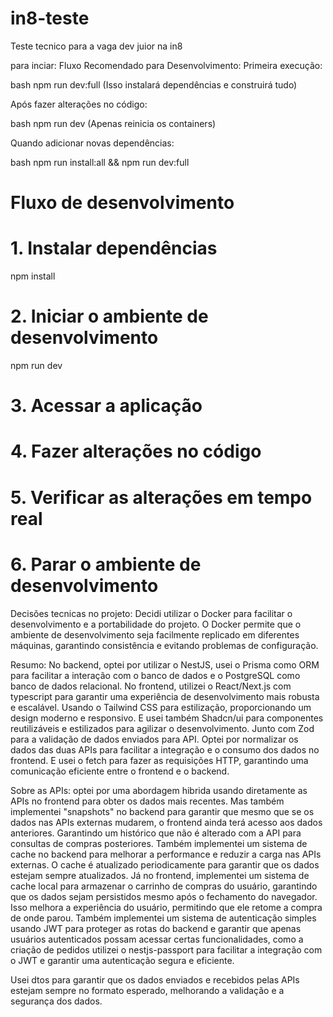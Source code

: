 # in8-teste

Teste tecnico para a vaga dev juior na in8

para inciar:
Fluxo Recomendado para Desenvolvimento:
Primeira execução:

bash
npm run dev:full
(Isso instalará dependências e construirá tudo)

Após fazer alterações no código:

bash
npm run dev
(Apenas reinicia os containers)

Quando adicionar novas dependências:

bash
npm run install:all && npm run dev:full


# Fluxo de desenvolvimento
# 1. Instalar dependências
npm install
# 2. Iniciar o ambiente de desenvolvimento
npm run dev
# 3. Acessar a aplicação
# 4. Fazer alterações no código
# 5. Verificar as alterações em tempo real
# 6. Parar o ambiente de desenvolvimento


Decisões tecnicas no projeto:
Decidi utilizar o Docker para facilitar o desenvolvimento e a portabilidade do projeto. O Docker permite que o ambiente de desenvolvimento seja facilmente replicado em diferentes máquinas, garantindo consistência e evitando problemas de configuração.

Resumo:
No backend, optei por utilizar o NestJS, usei o Prisma como ORM para facilitar a interação com o banco de dados e o PostgreSQL como banco de dados relacional. 
No frontend, utilizei o React/Next.js com typescript para garantir uma experiência de desenvolvimento mais robusta e escalável. Usando o Tailwind CSS para estilização, proporcionando um design moderno e responsivo. E usei também Shadcn/ui para componentes reutilizáveis e estilizados para agilizar o desenvolvimento. Junto com Zod para a validação de dados enviados para API. Optei por normalizar os dados das duas APIs para facilitar a integração e o consumo dos dados no frontend. E usei o fetch para fazer as requisições HTTP, garantindo uma comunicação eficiente entre o frontend e o backend.

Sobre as APIs: optei por uma abordagem hibrida usando diretamente as APIs no frontend para obter os dados mais recentes. Mas também implementei "snapshots" no backend para garantir que mesmo que se os dados nas APIs externas mudarem, o frontend ainda terá acesso aos dados anteriores. Garantindo um histórico que não é alterado com a API para consultas de compras posteriores.
Também implementei um sistema de cache no backend para melhorar a performance e reduzir a carga nas APIs externas. O cache é atualizado periodicamente para garantir que os dados estejam sempre atualizados.
Já no frontend, implementei um sistema de cache local para armazenar o carrinho de compras do usuário, garantindo que os dados sejam persistidos mesmo após o fechamento do navegador. Isso melhora a experiência do usuário, permitindo que ele retome a compra de onde parou. 
Também implementei um sistema de autenticação simples usando JWT para proteger as rotas do backend e garantir que apenas usuários autenticados possam acessar certas funcionalidades, como a criação de pedidos utilizei o nestjs-passport para facilitar a integração com o JWT e garantir uma autenticação segura e eficiente.

Usei dtos para garantir que os dados enviados e recebidos pelas APIs estejam sempre no formato esperado, melhorando a validação e a segurança dos dados. 
